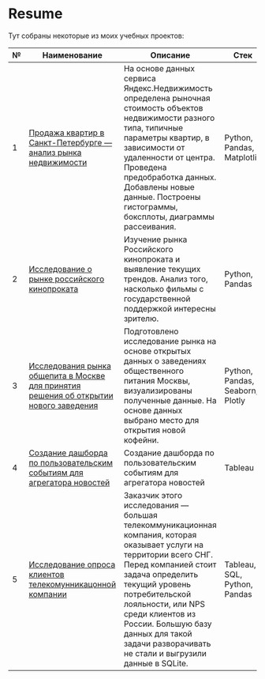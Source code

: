# Resume
Тут собраны некоторые из моих учебных проектов:

| №  | Наименование | Описание | Стек |
| ------------- | ------------- | ------------- | ------------- |
| 1  | [Продажа квартир в Санкт-Петербурге — анализ рынка недвижимости](https://github.com/Arseniy237/Portfolio/tree/main/Apartments%20for%20sale) | На основе данных сервиса Яндекс.Недвижимость определена рыночная стоимость объектов недвижимости разного типа, типичные параметры квартир, в зависимости от удаленности от центра. Проведена предобработка данных. Добавлены новые данные. Построены гистограммы, боксплоты, диаграммы рассеивания. | Python, Pandas, Matplotlib |
| 2  | [Исследование о рынке российского кинопроката](https://github.com/Arseniy237/Portfolio/tree/main/Film%20distribution%20research) | Изучение рынка Российского кинопроката и выявление текущих трендов. Анализ того, насколько фильмы с государственной поддержкой интересны зрителю. | Python, Pandas |
| 3  | [Исследования рынка общепита в Москве для принятия решения об открытии нового заведения](https://github.com/Arseniy237/Portfolio/tree/main/Catering%20market%20research) | Подготовлено исследование рынка на основе открытых данных о заведениях общественного питания Москвы, визуализированы полученные данные. На основе данных выбрано место для открытия новой кофейни. | Python, Pandas, Seaborn, Plotly |
| 4  | [Создание дашборда по пользовательским событиям для агрегатора новостей](https://github.com/Arseniy237/Portfolio/tree/main/Dashboard%20for%20news%20aggregator) | Создание дашборда по пользовательским событиям для агрегатора новостей | Tableau |
| 5  | [Исследование опроса клиентов телекомунникацонной компании](https://github.com/Arseniy237/Portfolio/tree/main/Telecommunications%20company%20customer%20survey) | Заказчик этого исследования — большая телекоммуникационная компания, которая оказывает услуги на территории всего СНГ. Перед компанией стоит задача определить текущий уровень потребительской лояльности, или NPS среди клиентов из России. Большую базу данных для такой задачи разворачивать не стали и выгрузили данные в SQLite. | Tableau, SQL, Python, Pandas |
